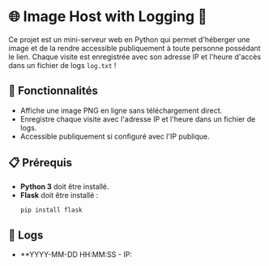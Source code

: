 # 🌐 Image Host with Logging 📸

Ce projet est un mini-serveur web en Python qui permet d'héberger une image et de la rendre accessible publiquement à toute personne possédant le lien. Chaque visite est enregistrée avec son adresse IP et l'heure d'accès dans un fichier de logs `log.txt` ! 

## 🚀 Fonctionnalités

- Affiche une image PNG en ligne sans téléchargement direct.
- Enregistre chaque visite avec l'adresse IP et l'heure dans un fichier de logs.
- Accessible publiquement si configuré avec l'IP publique.

## 📋 Prérequis

- **Python 3** doit être installé.
- **Flask** doit être installé :
  ```bash
  pip install flask


## 📝 Logs
- **YYYY-MM-DD HH:MM:SS - IP: <adresse IP>
